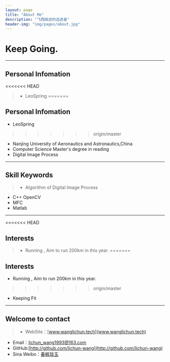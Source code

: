 ```yaml
---
layout: page
title: "About Me"
description: "飞翔痕迹的追逐者"
header-img: "img/pages/about.jpg"
---
```


# Keep Going.
---
##  Personal Infomation

<<<<<<< HEAD
>* LeoSpring
=======
##  Personal Infomation

* LeoSpring
>>>>>>> origin/master
* Nanjing University of Aeronautics and Astronautics,China
* Computer Science Master's degree in reading
* Digital Image Process

---

## Skill Keywords

>* Algorithm of Digital Image Process 
* C++ OpenCV
* MFC
* Matlab

---

<<<<<<< HEAD
##  Interests

>* Running , Aim to run 200km in this year.
=======
## Interests
* Running , Aim to run 200km in this year.
>>>>>>> origin/master
* Keeping Fit

---

## Welcome to contact

>* WebSite：[www.wanglichun.tech](www.wanglichun.tech)
* Email：[lichun_wang1993@163.com]()
* GitHub:[http://github.com/lichun-wang](http://github.com/lichun-wang)
* Sina Weibo：[春枫琰玉](http://weibo.com/p/1005052271697851/home?from=page_100505&mod=TAB&is_all=1#place)




